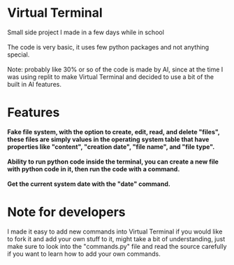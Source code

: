 # Virtual Terminal
Small side project I made in a few days while in school
<br><br>
The code is very basic, it uses few python packages and not anything special.
<br><br>
Note: probably like 30% or so of the code is made by AI, since at the time I was using replit to make Virtual Terminal and decided to use a bit of the built in AI features.

# Features
<b>Fake file system, with the option to create, edit, read, and delete "files", these files are simply values in the operating system table that have properties like "content", "creation date", "file name", and "file type".</b>
<br><br>
<b>Ability to run python code inside the terminal, you can create a new file with python code in it, then run the code with a command.</b>
<br><br>
<b>Get the current system date with the "date" command.</b>

# Note for developers
I made it easy to add new commands into Virtual Terminal if you would like to fork it and add your own stuff to it, might take a bit of understanding, just make sure to look into the "commands.py" file and read the source carefully if you want to learn how to add your own commands.
